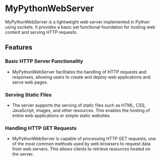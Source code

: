 # MyPythonWebServer

MyPythonWebServer is a lightweight web server implemented in Python using sockets. It provides a basic yet functional foundation for hosting web content and serving HTTP requests.

## Features

### Basic HTTP Server Functionality
- MyPythonWebServer facilitates the handling of HTTP requests and responses, allowing users to create and deploy web applications and serve web pages.

### Serving Static Files
- The server supports the serving of static files such as HTML, CSS, JavaScript, images, and other resources. This enables the hosting of entire web applications or simple static websites.

### Handling HTTP GET Requests
- MyPythonWebServer is capable of processing HTTP GET requests, one of the most common methods used by web browsers to request data from web servers. This allows clients to retrieve resources hosted on the server.


